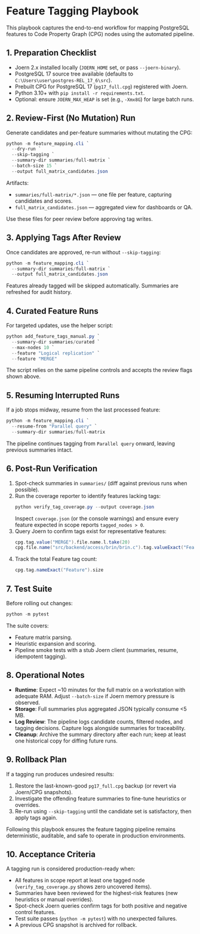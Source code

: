 # Feature Tagging Playbook

This playbook captures the end-to-end workflow for mapping PostgreSQL features to Code Property Graph (CPG) nodes using the automated pipeline.

## 1. Preparation Checklist

- Joern 2.x installed locally (`JOERN_HOME` set, or pass `--joern-binary`).
- PostgreSQL 17 source tree available (defaults to `C:\Users\user\postgres-REL_17_6\src`).
- Prebuilt CPG for PostgreSQL 17 (`pg17_full.cpg`) registered with Joern.
- Python 3.10+ with `pip install -r requirements.txt`.
- Optional: ensure `JOERN_MAX_HEAP` is set (e.g., `-Xmx8G`) for large batch runs.

## 2. Review-First (No Mutation) Run

Generate candidates and per-feature summaries without mutating the CPG:

```powershell
python -m feature_mapping.cli `
  --dry-run `
  --skip-tagging `
  --summary-dir summaries/full-matrix `
  --batch-size 15 `
  --output full_matrix_candidates.json
```

Artifacts:
- `summaries/full-matrix/*.json` — one file per feature, capturing candidates and scores.
- `full_matrix_candidates.json` — aggregated view for dashboards or QA.

Use these files for peer review before approving tag writes.

## 3. Applying Tags After Review

Once candidates are approved, re-run without `--skip-tagging`:

```powershell
python -m feature_mapping.cli `
  --summary-dir summaries/full-matrix `
  --output full_matrix_candidates.json
```

Features already tagged will be skipped automatically. Summaries are refreshed for audit history.

## 4. Curated Feature Runs

For targeted updates, use the helper script:

```powershell
python add_feature_tags_manual.py `
  --summary-dir summaries/curated `
  --max-nodes 10 `
  --feature "Logical replication" `
  --feature "MERGE"
```

The script relies on the same pipeline controls and accepts the review flags shown above.

## 5. Resuming Interrupted Runs

If a job stops midway, resume from the last processed feature:

```powershell
python -m feature_mapping.cli `
  --resume-from "Parallel query" `
  --summary-dir summaries/full-matrix
```

The pipeline continues tagging from `Parallel query` onward, leaving previous summaries intact.

## 6. Post-Run Verification

1. Spot-check summaries in `summaries/` (diff against previous runs when possible).
2. Run the coverage reporter to identify features lacking tags:
   ```powershell
   python verify_tag_coverage.py --output coverage.json
   ```
   Inspect `coverage.json` (or the console warnings) and ensure every feature expected in scope reports `tagged_nodes > 0`.
3. Query Joern to confirm tags exist for representative features:
   ```scala
   cpg.tag.value("MERGE").file.name.l.take(20)
   cpg.file.name("src/backend/access/brin/brin.c").tag.valueExact("Feature").value.l
   ```
4. Track the total Feature tag count:
   ```scala
   cpg.tag.nameExact("Feature").size
   ```

## 7. Test Suite

Before rolling out changes:

```powershell
python -m pytest
```

The suite covers:
- Feature matrix parsing.
- Heuristic expansion and scoring.
- Pipeline smoke tests with a stub Joern client (summaries, resume, idempotent tagging).

## 8. Operational Notes

- **Runtime**: Expect ~10 minutes for the full matrix on a workstation with adequate RAM. Adjust `--batch-size` if Joern memory pressure is observed.
- **Storage**: Full summaries plus aggregated JSON typically consume <5 MB.
- **Log Review**: The pipeline logs candidate counts, filtered nodes, and tagging decisions. Capture logs alongside summaries for traceability.
- **Cleanup**: Archive the summary directory after each run; keep at least one historical copy for diffing future runs.

## 9. Rollback Plan

If a tagging run produces undesired results:
1. Restore the last-known-good `pg17_full.cpg` backup (or revert via Joern/CPG snapshots).
2. Investigate the offending feature summaries to fine-tune heuristics or overrides.
3. Re-run using `--skip-tagging` until the candidate set is satisfactory, then apply tags again.

Following this playbook ensures the feature tagging pipeline remains deterministic, auditable, and safe to operate in production environments.

## 10. Acceptance Criteria

A tagging run is considered production-ready when:

- All features in scope report at least one tagged node (`verify_tag_coverage.py` shows zero uncovered items).
- Summaries have been reviewed for the highest-risk features (new heuristics or manual overrides).
- Spot-check Joern queries confirm tags for both positive and negative control features.
- Test suite passes (`python -m pytest`) with no unexpected failures.
- A previous CPG snapshot is archived for rollback.
